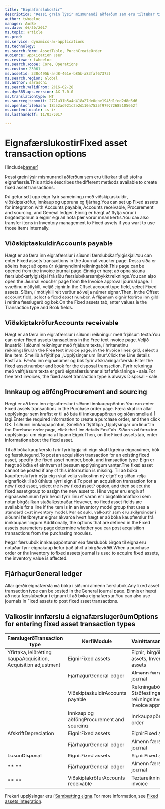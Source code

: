 ```yaml
---
title: "Eignafærslukostir"
description: "Þessi grein lýsir mismunandi aðferðum sem eru tiltækar til að stofna eignafærslu."
author: twheeloc
manager: AnnBe
ms.date: 06/20/2017
ms.topic: article
ms.prod: 
ms.service: dynamics-ax-applications
ms.technology: 
ms.search.form: AssetTable, PurchCreateOrder
audience: Application User
ms.reviewer: twheeloc
ms.search.scope: Core, Operations
ms.custom: 23061
ms.assetid: 338c495b-a4d8-461e-b85b-a83faf673730
ms.search.region: Global
ms.author: saraschi
ms.search.validFrom: 2016-02-28
ms.dyn365.ops.version: AX 7.0.0
ms.translationtype: HT
ms.sourcegitcommit: 2771a31b5a4d418a27de0ebe1945d1fed2d8d6d6
ms.openlocfilehash: 18352ad921c2e2d110a7535f979272685105662f
ms.contentlocale: is-is
ms.lasthandoff: 11/03/2017

---
```


# <a name="fixed-asset-transaction-options"></a><span data-ttu-id="f70ac-103">Eignafærslukostir</span><span class="sxs-lookup"><span data-stu-id="f70ac-103">Fixed asset transaction options</span></span>

[!include[banner](../includes/banner.md)]


<span data-ttu-id="f70ac-104">Þessi grein lýsir mismunandi aðferðum sem eru tiltækar til að stofna eignafærslu.</span><span class="sxs-lookup"><span data-stu-id="f70ac-104">This article describes the different methods available to create fixed asset transactions.</span></span>

<span data-ttu-id="f70ac-105">Þú getur sett upp eign fyrir sameiningu með viðskiptaskuldir, viðskiptakröfur, innkaup og uppruna og fjárhag.</span><span class="sxs-lookup"><span data-stu-id="f70ac-105">You can set up Fixed assets for integration with Accounts payable, Accounts receivable, Procurement and sourcing, and General ledger.</span></span> <span data-ttu-id="f70ac-106">Einnig er hægt að flytja vörur í birgðastjórnun á eignir eigi að nota þær vörur innan kerfis.</span><span class="sxs-lookup"><span data-stu-id="f70ac-106">You can also transfer items in Inventory management to Fixed assets if you want to use those items internally.</span></span>

## <a name="accounts-payable"></a><span data-ttu-id="f70ac-107">Viðskiptaskuldir</span><span class="sxs-lookup"><span data-stu-id="f70ac-107">Accounts payable</span></span>
<span data-ttu-id="f70ac-108">Hægt er að færa inn eignafærslur í síðunni færslubókarfylgiskjal.</span><span class="sxs-lookup"><span data-stu-id="f70ac-108">You can enter Fixed assets transactions in the Journal voucher page.</span></span> <span data-ttu-id="f70ac-109">Þessa síða er aðeins hægt að opna úr skjámyndinni reikningabók.</span><span class="sxs-lookup"><span data-stu-id="f70ac-109">This page can be opened from the Invoice journal page.</span></span> <span data-ttu-id="f70ac-110">Einnig er hægt að opna síðuna færslubókarfylgiskjal frá síðu færslubókarsamþykkt reiknings.</span><span class="sxs-lookup"><span data-stu-id="f70ac-110">You can also open the Journal voucher page from the Invoice approval journal page.</span></span> <span data-ttu-id="f70ac-111">Í svæðinu mótlykill, veljið eignir.</span><span class="sxs-lookup"><span data-stu-id="f70ac-111">In the Offset account type field, select Fixed assets.</span></span> <span data-ttu-id="f70ac-112">Síðan, í  mótlykill reit verður að velja númer eignar.</span><span class="sxs-lookup"><span data-stu-id="f70ac-112">Then, in the Offset account field, select a fixed asset number.</span></span> <span data-ttu-id="f70ac-113">Á flipanum eignir færirðu inn gildi í reitina færslugerð og bók.</span><span class="sxs-lookup"><span data-stu-id="f70ac-113">On the Fixed assets tab, enter values in the Transaction type and Book fields.</span></span>

## <a name="accounts-receivable"></a><span data-ttu-id="f70ac-114">Viðskiptakröfur</span><span class="sxs-lookup"><span data-stu-id="f70ac-114">Accounts receivable</span></span>
<span data-ttu-id="f70ac-115">Hægt er að færa inn eignafærslur í síðunni reikningur með frjálsum texta.</span><span class="sxs-lookup"><span data-stu-id="f70ac-115">You can enter Fixed assets transactions in the Free text invoice page.</span></span>  <span data-ttu-id="f70ac-116">Veljið línuatriði í síðunni reikningur með frjálsum texta, í hnitanetinu reikningslínur.</span><span class="sxs-lookup"><span data-stu-id="f70ac-116">In the Free text invoice page, in the Invoice lines grid, select a line item.</span></span> <span data-ttu-id="f70ac-117">Smellið á flýtiflipa „Upplýsingar um línur“.</span><span class="sxs-lookup"><span data-stu-id="f70ac-117">Click the Line details FastTab.</span></span> <span data-ttu-id="f70ac-118">Færðu inn eignanúmer og bók fyrir afskráningarfærslu.</span><span class="sxs-lookup"><span data-stu-id="f70ac-118">Enter the fixed asset number and book for the disposal transaction.</span></span> <span data-ttu-id="f70ac-119">Fyrir reikninga með valfrjálsum texta er gerð eignafærslunnar alltaf afskráninga - sala.</span><span class="sxs-lookup"><span data-stu-id="f70ac-119">For free text invoices, the fixed asset transaction type is always Disposal - sale.</span></span>

## <a name="procurement-and-sourcing"></a><span data-ttu-id="f70ac-120">Innkaup og aðföng</span><span class="sxs-lookup"><span data-stu-id="f70ac-120">Procurement and sourcing</span></span>
<span data-ttu-id="f70ac-121">Hægt er að færa inn eignafærslur í síðunni innkaupapöntun.</span><span class="sxs-lookup"><span data-stu-id="f70ac-121">You can enter Fixed assets transactions in the Purchase order page.</span></span> <span data-ttu-id="f70ac-122">Færa skal inn allar upplýsingar sem krafist er til að búa til innkaupapöntun og síðan smella á Í lagi.</span><span class="sxs-lookup"><span data-stu-id="f70ac-122">Enter the required information to create a purchase order, and then click OK.</span></span> <span data-ttu-id="f70ac-123">Í síðunni innkaupapöntun, Smellið á flýtiflipa „Upplýsingar um línur“.</span><span class="sxs-lookup"><span data-stu-id="f70ac-123">In the Purchase order page, click the Line details FastTab.</span></span> <span data-ttu-id="f70ac-124">Síðan skal færa inn upplýsingar um eignina á flipann Eignir.</span><span class="sxs-lookup"><span data-stu-id="f70ac-124">Then, on the Fixed assets tab, enter information about the fixed asset.</span></span> 

<span data-ttu-id="f70ac-125">Til að bóka kaupfærslu fyrir fyrirliggjandi eign skal tilgreina eignanúmer, bók og færslutegund.</span><span class="sxs-lookup"><span data-stu-id="f70ac-125">To post an acquisition transaction for an existing fixed asset, specify the fixed asset number, book, and transaction type.</span></span> <span data-ttu-id="f70ac-126">Eign er hægt að bóka ef einhvern af þessum upplýsingum vantar.</span><span class="sxs-lookup"><span data-stu-id="f70ac-126">The fixed asset cannot be posted if any of this information is missing.</span></span> <span data-ttu-id="f70ac-127">Til að bóka kaupfærslu fyrir nýja eign skal velja valkostinn ný eign? og síðan velja eignaflokk til að úthluta nýrri eign á.</span><span class="sxs-lookup"><span data-stu-id="f70ac-127">To post an acquisition transaction for a new fixed asset, select the New fixed asset? option, and then select the fixed asset group to assign the new asset to.</span></span> <span data-ttu-id="f70ac-128">Hins vegar eru engin af eignasvæðunum fyrir hendi fyrir línu ef varan er í birgðalíkanaflokki sem notar birgðalíkan staðalkostnaðar.</span><span class="sxs-lookup"><span data-stu-id="f70ac-128">However, no fixed asset fields are available for a line if the item is in an inventory model group that uses a standard cost inventory model.</span></span> <span data-ttu-id="f70ac-129">Þar að auki, valkostir sem eru skilgreindar í    síðunni færibreytur eignar ákvarða hvort hægt er að bóka kaupfærslur frá innkaupaeiningum.</span><span class="sxs-lookup"><span data-stu-id="f70ac-129">Additionally, the options that are defined in the Fixed assets parameters page determine whether you can post acquisition transactions from the purchasing modules.</span></span> 

<span data-ttu-id="f70ac-130">Þegar færslubók innkaupapöntunar eða færslubók birgða til eigna eru notaðar fyrir eignakaup hefur það áhrif á birgðavirðið.</span><span class="sxs-lookup"><span data-stu-id="f70ac-130">When a purchase order or the Inventory to fixed assets journal is used to acquire fixed assets, the inventory value is affected.</span></span>

## <a name="general-ledger"></a><span data-ttu-id="f70ac-131">Fjárhagur</span><span class="sxs-lookup"><span data-stu-id="f70ac-131">General ledger</span></span>
<span data-ttu-id="f70ac-132">Allar gerðir eignafærsla má bóka í  síðunni almenn færslubók.</span><span class="sxs-lookup"><span data-stu-id="f70ac-132">Any fixed asset transaction type can be posted in the General journal page.</span></span> <span data-ttu-id="f70ac-133">Einnig er hægt að nota færslubækur í eignum til að bóka eignafærslur.</span><span class="sxs-lookup"><span data-stu-id="f70ac-133">You can also use journals in Fixed assets to post fixed asset transactions.</span></span>

## <a name="options-for-entering-fixed-asset-transaction-types"></a><span data-ttu-id="f70ac-134">Valkostir innfærslu á eignafærslugerðum</span><span class="sxs-lookup"><span data-stu-id="f70ac-134">Options for entering fixed asset transaction types</span></span>


| <span data-ttu-id="f70ac-135">Færslugerð</span><span class="sxs-lookup"><span data-stu-id="f70ac-135">Transaction type</span></span>                    | <span data-ttu-id="f70ac-136">Kerfi</span><span class="sxs-lookup"><span data-stu-id="f70ac-136">Module</span></span>                   | <span data-ttu-id="f70ac-137">Valréttarsamningar</span><span class="sxs-lookup"><span data-stu-id="f70ac-137">Options</span></span>                                   |
|-------------------------------------|--------------------------|-------------------------------------------|
| <span data-ttu-id="f70ac-138">Yfirtaka, leiðrétting kaupa</span><span class="sxs-lookup"><span data-stu-id="f70ac-138">Acquisition, Acquisition adjustment</span></span> | <span data-ttu-id="f70ac-139">Eignir</span><span class="sxs-lookup"><span data-stu-id="f70ac-139">Fixed assets</span></span>             | <span data-ttu-id="f70ac-140">Eignir, birgðir til eigna</span><span class="sxs-lookup"><span data-stu-id="f70ac-140">Fixed assets, Inventory to fixed assets</span></span>   |
|                                     | <span data-ttu-id="f70ac-141">Fjárhagur</span><span class="sxs-lookup"><span data-stu-id="f70ac-141">General ledger</span></span>           | <span data-ttu-id="f70ac-142">Almenn færslubók</span><span class="sxs-lookup"><span data-stu-id="f70ac-142">General journal</span></span>                           |
|                                     | <span data-ttu-id="f70ac-143">Viðskiptaskuldir</span><span class="sxs-lookup"><span data-stu-id="f70ac-143">Accounts payable</span></span>         | <span data-ttu-id="f70ac-144">Reikningabók, Staðfestingarbók reiknings</span><span class="sxs-lookup"><span data-stu-id="f70ac-144">Invoice journal, Invoice approval journal</span></span> |
|                                     | <span data-ttu-id="f70ac-145">Innkaup og aðföng</span><span class="sxs-lookup"><span data-stu-id="f70ac-145">Procurement and sourcing</span></span> | <span data-ttu-id="f70ac-146">Innkaupapöntun</span><span class="sxs-lookup"><span data-stu-id="f70ac-146">Purchase order</span></span>                            |
| <span data-ttu-id="f70ac-147">Afskrift</span><span class="sxs-lookup"><span data-stu-id="f70ac-147">Depreciation</span></span>                        | <span data-ttu-id="f70ac-148">Eignir</span><span class="sxs-lookup"><span data-stu-id="f70ac-148">Fixed assets</span></span>             | <span data-ttu-id="f70ac-149">Eignir</span><span class="sxs-lookup"><span data-stu-id="f70ac-149">Fixed assets</span></span>                              |
|                                     | <span data-ttu-id="f70ac-150">Fjárhagur</span><span class="sxs-lookup"><span data-stu-id="f70ac-150">General ledger</span></span>           | <span data-ttu-id="f70ac-151">Almenn færslubók</span><span class="sxs-lookup"><span data-stu-id="f70ac-151">General journal</span></span>                           |
| <span data-ttu-id="f70ac-152">Losun</span><span class="sxs-lookup"><span data-stu-id="f70ac-152">Disposal</span></span>                            | <span data-ttu-id="f70ac-153">Eignir</span><span class="sxs-lookup"><span data-stu-id="f70ac-153">Fixed assets</span></span>             | <span data-ttu-id="f70ac-154">Eignir</span><span class="sxs-lookup"><span data-stu-id="f70ac-154">Fixed assets</span></span>                              |
| <span data-ttu-id="f70ac-155">** **</span><span class="sxs-lookup"><span data-stu-id="f70ac-155">** **</span></span>                               | <span data-ttu-id="f70ac-156">Fjárhagur</span><span class="sxs-lookup"><span data-stu-id="f70ac-156">General ledger</span></span>           | <span data-ttu-id="f70ac-157">Almenn færslubók</span><span class="sxs-lookup"><span data-stu-id="f70ac-157">General journal</span></span>                           |
| <span data-ttu-id="f70ac-158">** **</span><span class="sxs-lookup"><span data-stu-id="f70ac-158">** **</span></span>                               | <span data-ttu-id="f70ac-159">Viðskiptakröfur</span><span class="sxs-lookup"><span data-stu-id="f70ac-159">Accounts receivable</span></span>      | <span data-ttu-id="f70ac-160">Textareikningur</span><span class="sxs-lookup"><span data-stu-id="f70ac-160">Free text invoice</span></span>                         |



<span data-ttu-id="f70ac-161">Frekari upplýsingar eru í [Samþætting eigna](fixed-asset-integration.md).</span><span class="sxs-lookup"><span data-stu-id="f70ac-161">For more information, see [Fixed assets integration](fixed-asset-integration.md).</span></span>




